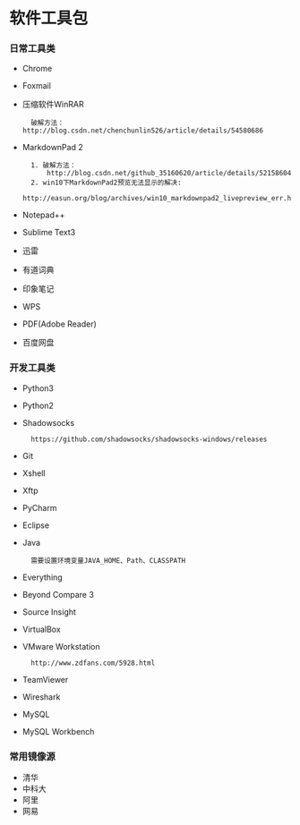 # 软件工具包
### 日常工具类
- Chrome
- Foxmail
- 压缩软件WinRAR	
 
		破解方法：http://blog.csdn.net/chenchunlin526/article/details/54580686
- MarkdownPad 2	

		1. 破解方法：
			http://blog.csdn.net/github_35160620/article/details/52158604
		2. win10下MarkdownPad2预览无法显示的解决:
			http://easun.org/blog/archives/win10_markdownpad2_livepreview_err.html
- Notepad++
- Sublime Text3
- 迅雷
- 有道词典
- 印象笔记
- WPS
- PDF(Adobe Reader)
- 百度网盘



### 开发工具类
- Python3
- Python2
- Shadowsocks	

		https://github.com/shadowsocks/shadowsocks-windows/releases
- Git
- Xshell
- Xftp
- PyCharm
- Eclipse
- Java

		需要设置环境变量JAVA_HOME、Path、CLASSPATH
- Everything
- Beyond Compare 3
- Source Insight
- VirtualBox
- VMware Workstation

		http://www.zdfans.com/5928.html
- TeamViewer
- Wireshark
- MySQL
- MySQL Workbench

### 常用镜像源
- 清华
- 中科大
- 阿里
- 网易